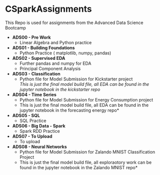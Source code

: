 # CSparkAssignments

This Repo is used for assignments from the Advanced Data Science Bootcamp
* **ADS00 - Pre Work**  
  * Linear Algebra and Python practice
* **ADS01 - Building Foundations**  
  * Python Practice ( matplotlib, numpy,  pandas)
* **ADS02 - Supervised EDA**  
  * Further pandas and numpy for EDA
  * Principal Component Analysis
* **ADS03 - Classification**  
  * Python file for Model Submission for Kickstarter project  
  *This is just the final model build file, all EDA can be found in the jupyter notebook in the kickstarter repo*
* **ADS04 - Time Series** 
  * Python file for Model Submission for Energy Consumption project  
  * This is just the final model build file, all EDA can be found in the jupyter notebook in the forecasting energy repo*
* **ADS05 - SQL** 
  * SQL Practice
* **ADS06 - Big Data - Spark** 
  * Spark RDD Practice
* **ADS07 - To Upload** 
  * To upload
* **ADS08 - Neural Networks** 
  * Python file for Model Submission for Zalando MNIST Classification Project  
  * This is just the final model build file, all exploraotory work can be found in the jupyter notebook in the Zalando MNIST repo*
  
  
  


